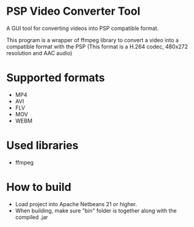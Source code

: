 # PSP Video Converter Tool
A GUI tool for converting videos into PSP compatible format.

This program is a wrapper of ffmpeg library to convert a video into a compatible format with the PSP (This format is a H.264 codec, 480x272 resolution and AAC audio)

# Supported formats
- MP4
- AVI
- FLV
- MOV
- WEBM

# Used libraries
- ffmpeg

# How to build
- Load project into Apache Netbeans 21 or higher.
- When building, make sure "bin" folder is together along with the compiled .jar
